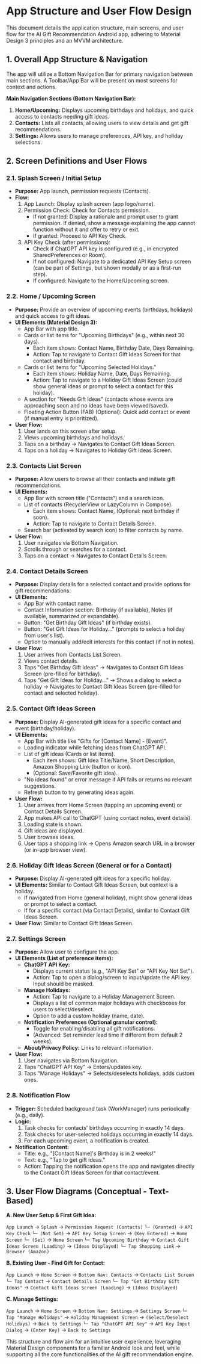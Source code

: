 # App Structure and User Flow Design

This document details the application structure, main screens, and user flow for the AI Gift Recommendation Android app, adhering to Material Design 3 principles and an MVVM architecture.

## 1. Overall App Structure & Navigation

The app will utilize a Bottom Navigation Bar for primary navigation between main sections. A Toolbar/App Bar will be present on most screens for context and actions.

**Main Navigation Sections (Bottom Navigation Bar):**

1.  **Home/Upcoming:** Displays upcoming birthdays and holidays, and quick access to contacts needing gift ideas.
2.  **Contacts:** Lists all contacts, allowing users to view details and get gift recommendations.
3.  **Settings:** Allows users to manage preferences, API key, and holiday selections.

## 2. Screen Definitions and User Flows

### 2.1. Splash Screen / Initial Setup

*   **Purpose:** App launch, permission requests (Contacts).
*   **Flow:**
    1.  App Launch: Display splash screen (app logo/name).
    2.  Permission Check: Check for Contacts permission.
        *   If not granted: Display a rationale and prompt user to grant permission. If denied, show a message explaining the app cannot function without it and offer to retry or exit.
        *   If granted: Proceed to API Key Check.
    3.  API Key Check (after permissions):
        *   Check if ChatGPT API key is configured (e.g., in encrypted SharedPreferences or Room).
        *   If not configured: Navigate to a dedicated API Key Setup screen (can be part of Settings, but shown modally or as a first-run step).
        *   If configured: Navigate to the Home/Upcoming screen.

### 2.2. Home / Upcoming Screen

*   **Purpose:** Provide an overview of upcoming events (birthdays, holidays) and quick access to gift ideas.
*   **UI Elements (Material Design 3):**
    *   App Bar with app title.
    *   Cards or list items for "Upcoming Birthdays" (e.g., within next 30 days).
        *   Each item shows: Contact Name, Birthday Date, Days Remaining.
        *   Action: Tap to navigate to Contact Gift Ideas Screen for that contact and birthday.
    *   Cards or list items for "Upcoming Selected Holidays."
        *   Each item shows: Holiday Name, Date, Days Remaining.
        *   Action: Tap to navigate to a Holiday Gift Ideas Screen (could show general ideas or prompt to select a contact for this holiday).
    *   A section for "Needs Gift Ideas" (contacts whose events are approaching soon and no ideas have been viewed/saved).
    *   Floating Action Button (FAB) (Optional): Quick add contact or event (if manual entry is prioritized).
*   **User Flow:**
    1.  User lands on this screen after setup.
    2.  Views upcoming birthdays and holidays.
    3.  Taps on a birthday -> Navigates to Contact Gift Ideas Screen.
    4.  Taps on a holiday -> Navigates to Holiday Gift Ideas Screen.

### 2.3. Contacts List Screen

*   **Purpose:** Allow users to browse all their contacts and initiate gift recommendations.
*   **UI Elements:**
    *   App Bar with screen title ("Contacts") and a search icon.
    *   List of contacts (RecyclerView or LazyColumn in Compose).
        *   Each item shows: Contact Name, (Optional: next birthday if soon).
        *   Action: Tap to navigate to Contact Details Screen.
    *   Search bar (activated by search icon) to filter contacts by name.
*   **User Flow:**
    1.  User navigates via Bottom Navigation.
    2.  Scrolls through or searches for a contact.
    3.  Taps on a contact -> Navigates to Contact Details Screen.

### 2.4. Contact Details Screen

*   **Purpose:** Display details for a selected contact and provide options for gift recommendations.
*   **UI Elements:**
    *   App Bar with contact name.
    *   Contact Information section: Birthday (if available), Notes (if available, summarized or expandable).
    *   Button: "Get Birthday Gift Ideas" (if birthday exists).
    *   Button: "Get Gift Ideas for Holiday..." (prompts to select a holiday from user's list).
    *   Option to manually add/edit interests for this contact (if not in notes).
*   **User Flow:**
    1.  User arrives from Contacts List Screen.
    2.  Views contact details.
    3.  Taps "Get Birthday Gift Ideas" -> Navigates to Contact Gift Ideas Screen (pre-filled for birthday).
    4.  Taps "Get Gift Ideas for Holiday..." -> Shows a dialog to select a holiday -> Navigates to Contact Gift Ideas Screen (pre-filled for contact and selected holiday).

### 2.5. Contact Gift Ideas Screen

*   **Purpose:** Display AI-generated gift ideas for a specific contact and event (birthday/holiday).
*   **UI Elements:**
    *   App Bar with title like "Gifts for [Contact Name] - [Event]".
    *   Loading indicator while fetching ideas from ChatGPT API.
    *   List of gift ideas (Cards or list items).
        *   Each item shows: Gift Idea Title/Name, Short Description, Amazon Shopping Link (button or icon).
        *   (Optional: Save/Favorite gift idea).
    *   "No ideas found" or error message if API fails or returns no relevant suggestions.
    *   Refresh button to try generating ideas again.
*   **User Flow:**
    1.  User arrives from Home Screen (tapping an upcoming event) or Contact Details Screen.
    2.  App makes API call to ChatGPT (using contact notes, event details).
    3.  Loading state is shown.
    4.  Gift ideas are displayed.
    5.  User browses ideas.
    6.  User taps a shopping link -> Opens Amazon search URL in a browser (or in-app browser view).

### 2.6. Holiday Gift Ideas Screen (General or for a Contact)

*   **Purpose:** Display AI-generated gift ideas for a specific holiday.
*   **UI Elements:** Similar to Contact Gift Ideas Screen, but context is a holiday.
    *   If navigated from Home (general holiday), might show general ideas or prompt to select a contact.
    *   If for a specific contact (via Contact Details), similar to Contact Gift Ideas Screen.
*   **User Flow:** Similar to Contact Gift Ideas Screen.

### 2.7. Settings Screen

*   **Purpose:** Allow user to configure the app.
*   **UI Elements (List of preference items):**
    *   **ChatGPT API Key:**
        *   Displays current status (e.g., "API Key Set" or "API Key Not Set").
        *   Action: Tap to open a dialog/screen to input/update the API key. Input should be masked.
    *   **Manage Holidays:**
        *   Action: Tap to navigate to a Holiday Management Screen.
        *   Displays a list of common major holidays with checkboxes for users to select/deselect.
        *   Option to add a custom holiday (name, date).
    *   **Notification Preferences (Optional granular control):**
        *   Toggle for enabling/disabling all gift notifications.
        *   (Advanced: Set reminder lead time if different from default 2 weeks).
    *   **About/Privacy Policy:** Links to relevant information.
*   **User Flow:**
    1.  User navigates via Bottom Navigation.
    2.  Taps "ChatGPT API Key" -> Enters/updates key.
    3.  Taps "Manage Holidays" -> Selects/deselects holidays, adds custom ones.

### 2.8. Notification Flow

*   **Trigger:** Scheduled background task (WorkManager) runs periodically (e.g., daily).
*   **Logic:**
    1.  Task checks for contacts' birthdays occurring in exactly 14 days.
    2.  Task checks for user-selected holidays occurring in exactly 14 days.
    3.  For each upcoming event, a notification is created.
*   **Notification Content:**
    *   Title: e.g., "[Contact Name]'s Birthday is in 2 weeks!"
    *   Text: e.g., "Tap to get gift ideas."
    *   Action: Tapping the notification opens the app and navigates directly to the Contact Gift Ideas Screen for that contact/event.

## 3. User Flow Diagrams (Conceptual - Text-Based)

**A. New User Setup & First Gift Idea:**

`App Launch` -> `Splash` -> `Permission Request (Contacts)`
  `└─ (Granted)` -> `API Key Check`
    `└─ (Not Set)` -> `API Key Setup Screen` -> `(Key Entered)` -> `Home Screen`
    `└─ (Set)` -> `Home Screen`
      `└─ Tap Upcoming Birthday` -> `Contact Gift Ideas Screen (Loading)` -> `(Ideas Displayed)`
        `└─ Tap Shopping Link` -> `Browser (Amazon)`

**B. Existing User - Find Gift for Contact:**

`App Launch` -> `Home Screen` -> `Bottom Nav: Contacts` -> `Contacts List Screen`
  `└─ Tap Contact` -> `Contact Details Screen`
    `└─ Tap "Get Birthday Gift Ideas"` -> `Contact Gift Ideas Screen (Loading)` -> `(Ideas Displayed)`

**C. Manage Settings:**

`App Launch` -> `Home Screen` -> `Bottom Nav: Settings` -> `Settings Screen`
  `└─ Tap "Manage Holidays"` -> `Holiday Management Screen` -> `(Select/Deselect Holidays)` -> `Back to Settings`
  `└─ Tap "ChatGPT API Key"` -> `API Key Input Dialog` -> `(Enter Key)` -> `Back to Settings`

This structure and flow aim for an intuitive user experience, leveraging Material Design components for a familiar Android look and feel, while supporting all the core functionalities of the AI gift recommendation engine.
